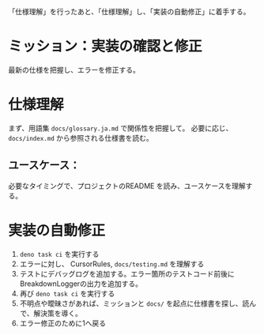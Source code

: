「仕様理解」を行ったあと、「仕様理解」し、「実装の自動修正」に着手する。

# ミッション：実装の確認と修正

最新の仕様を把握し、エラーを修正する。

# 仕様理解

まず、用語集 `docs/glossary.ja.md` で関係性を把握して。
必要に応じ、`docs/index.md` から参照される仕様書を読む。

## ユースケース：

必要なタイミングで、プロジェクトのREADME を読み、ユースケースを理解する。

# 実装の自動修正

1. `deno task ci` を実行する
2. エラーに対し、 CursorRules, `docs/testing.md` を理解する
3. テストにデバッグログを追加する。エラー箇所のテストコード前後にBreakdownLoggerの出力を追加する。
4. 再び `deno task ci` を実行する
5. 不明点や曖昧さがあれば、ミッションと `docs/` を起点に仕様書を探し、読んで、解決策を導く。
6. エラー修正のために1へ戻る
